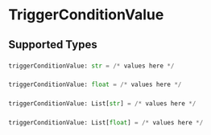 # TriggerConditionValue


## Supported Types

### 

```python
triggerConditionValue: str = /* values here */
```

### 

```python
triggerConditionValue: float = /* values here */
```

### 

```python
triggerConditionValue: List[str] = /* values here */
```

### 

```python
triggerConditionValue: List[float] = /* values here */
```

